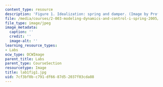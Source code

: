 ```yaml
---
content_type: resource
description: 'Figure 1. Idealization: spring and damper. (Image by Prof. Trumper.)'
file: /media/courses/2-003-modeling-dynamics-and-control-i-spring-2005/7cf3bf0bc791df6687d52037f03cda88_lab1fig1.jpg
file_type: image/jpeg
image_metadata:
  caption: ''
  credit: ''
  image-alt: ''
learning_resource_types:
- Labs
ocw_type: OCWImage
parent_title: Labs
parent_type: CourseSection
resourcetype: Image
title: lab1fig1.jpg
uid: 7cf3bf0b-c791-df66-87d5-2037f03cda88
---
```

